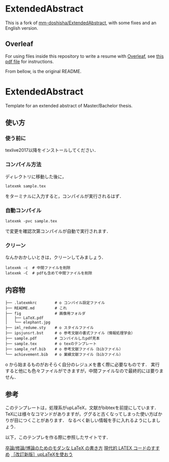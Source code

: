 
# ExtendedAbstract

This is a fork of [mm-doshisha/ExtendedAbstract](https://github.com/mm-doshisha/ExtendedAbstract), with some fixes and an English version.

## Overleaf

For using files inside this repository to write a resume with [Overleaf](https://www.overleaf.com), see [this pdf file](./howto_overleaf.pdf) for instructions.


From bellow, is the original README.
# ExtendedAbstract
Template for an extended abstract of Master/Bachelor thesis.

## 使い方
### 使う前に
texlive2017以降をインストールしてください．

### コンパイル方法
ディレクトリに移動した後に，
```
latexmk sample.tex
```
をターミナルに入力すると，コンパイルが実行されるはず．

### 自動コンパイル
```
latexmk -pvc sample.tex
```
で変更を確認次第コンパイルが自動で実行されます．

### クリーン
なんかおかしいときは，クリーンしてみましょう．
```
latexmk -c  # 中間ファイルを削除
latexmk -C  # pdfも含めて中間ファイルを削除
```

## 内容物
```
├── .latexmkrc        # o コンパイル設定ファイル
├── README.md         # これ
├── fig               # 画像用フォルダ
│   ├── LaTeX.pdf
│   └── elephant.jpg
├── iml_redume.sty    # o スタイルファイル
├── ipsjunsrt.bst     # o 参考文献の書式ファイル（情報処理学会）
├── sample.pdf        # コンパイルしたpdf見本
├── sample.tex        # o texのテンプレート
├── sample_ref.bib    # o 参考文献ファイル（bibファイル）
└── achievement.bib   # o 業績文献ファイル（bibファイル）
```
o から始まるものがおそらく自分のレジュメを書く際に必要なものです．
実行すると他にも色々ファイルができますが，中間ファイルなので最終的には要りません．

## 参考
このテンプレートは，処理系がupLaTeX，文献がbibtexを前提にしています．
TeXには様々なコマンドがありますが，ググると古くなってしまった使い方ばかりが目につくことがあります．
なるべく新しい情報を手に入れるようにしましょう．

以下，このテンプレを作る際に参照したサイトです．

[卒論/修論/博論のためのモダンな LaTeX の書き方](http://webmem.hatenablog.com/entry/how-to-write-a-modern-latex-for-academic-papers)
[現代的 LATEX コードのすすめ](https://prml.main.ist.hokudai.ac.jp/~ryo/contents/textech2016/textech.pdf)
[［改訂新版］upLaTeXを使おう](http://qiita.com/zr_tex8r/items/5c14042078b20edbfb07)
